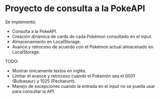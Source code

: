 # Proyecto de consulta a la PokeAPI

Se implementó:

- Consulta a la PokeAPI.
- Creación dinámica de cards de cada Pokémon consultado en el input.
- Almacenamiento en LocalStorage.
- Avance y retroceso de acuerdo con el Pokémon actual almacenado en LocalStorage.

TODO:
- Mostrar únicamente textos en inglés.
- Limitar el avance y retroceso cuando el Pokemón sea el 0001 (Bulbasaur) y 1025 (Pecharunt).
- Manejo de excepciones cuando la entrada en el input no se pueda usar para consultar la API. 

